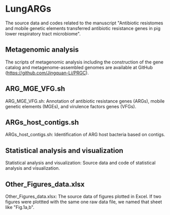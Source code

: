 # LungARGs
The source data and codes related to the manuscript "Antibiotic resistomes and mobile genetic elements transferred antibiotic resistance genes in pig lower respiratory tract microbiome".

## Metagenomic analysis  
The scripts of metagenomic analysis including the construction of the gene catalog and metagenome-assembled genomes are available at GitHub (https://github.com/Jingquan-Li/PRGC). 


## ARG_MGE_VFG.sh  
ARG_MGE_VFG.sh: Annotation of antibiotic resistance genes (ARGs), mobile genetic elements (MGEs), and virulence factors genes (VFGs).


## ARGs_host_contigs.sh  
ARGs_host_contigs.sh: Identification of ARG host bacteria based on contigs.


## Statistical analysis and visualization  
Statistical analysis and visualization: Source data and code of statistical analysis and visualization.


## Other_Figures_data.xlsx  
Other_Figures_data.xlsx: The source data of figures plotted in Excel. If two figures were plottted with the same one raw data file, we named that sheet like "Fig.1a,b".
